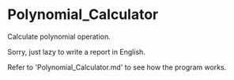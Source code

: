 # Polynomial_Calculator
Calculate polynomial operation. 

Sorry, just lazy to write a report in English. 

Refer to 'Polynomial_Calculator.md' to see how the program works. 
